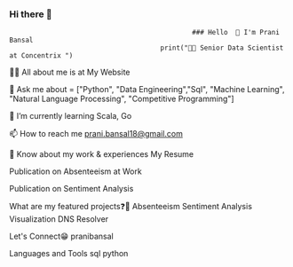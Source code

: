 ### Hi there 👋

<!--
**pranibansal/pranibansal** is a ✨ _special_ ✨ repository because its `README.md` (this file) appears on your GitHub profile.

Here are some ideas to get you started:

- 🔭 I’m currently working on ...
- 🌱 I’m currently learning ...
- 👯 I’m looking to collaborate on ...
- 🤔 I’m looking for help with ...
- 💬 Ask me about ...
- 📫 How to reach me: ...
- 😄 Pronouns: ...
- ⚡ Fun fact: ...
-->

                                                  ### Hello  👋 I'm Prani Bansal
                                          print("👩‍🎓 Senior Data Scientist at Concentrix ")


👨‍💻 All about me is at My Website

💬 Ask me about = ["Python", "Data Engineering","Sql", "Machine Learning", "Natural Language Processing", "Competitive Programming"]

🌱 I’m currently learning Scala, Go

📫 How to reach me prani.bansal18@gmail.com

📄 Know about my work & experiences My Resume

Publication on Absenteeism at Work

Publication on Sentiment Analysis

What are my featured projects❓🚀
Absenteeism Sentiment Analysis Visualization DNS Resolver

Let's Connect😁
pranibansal

Languages and Tools
sql python
